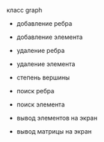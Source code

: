 класс graph
+ добавление ребра

+ добавление элемента

+ удаление ребра

+ удаление элемента

+ степень вершины

+ поиск ребра

+ поиск элемента

+ вывод элементов на экран

+ вывод матрицы на экран
